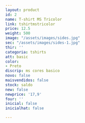 ```yaml
---
layout: product
id: 2
name: T-shirt MS Tricolor
link: tshirtmstricolor
price: 12.5
weight: 500
image: "/assets/images/sides.jpg"
sec: "/assets/images/sides-1.jpg"
thir: ''
categoria: tshirts
att: basic
color:
- Preto
discrip: ms cores basico
novo: false
maisvendidos: false
stock: saldo
new: false
newprice: '17,9'
four: ''
inicial: false
inicialhat: false

---
```


